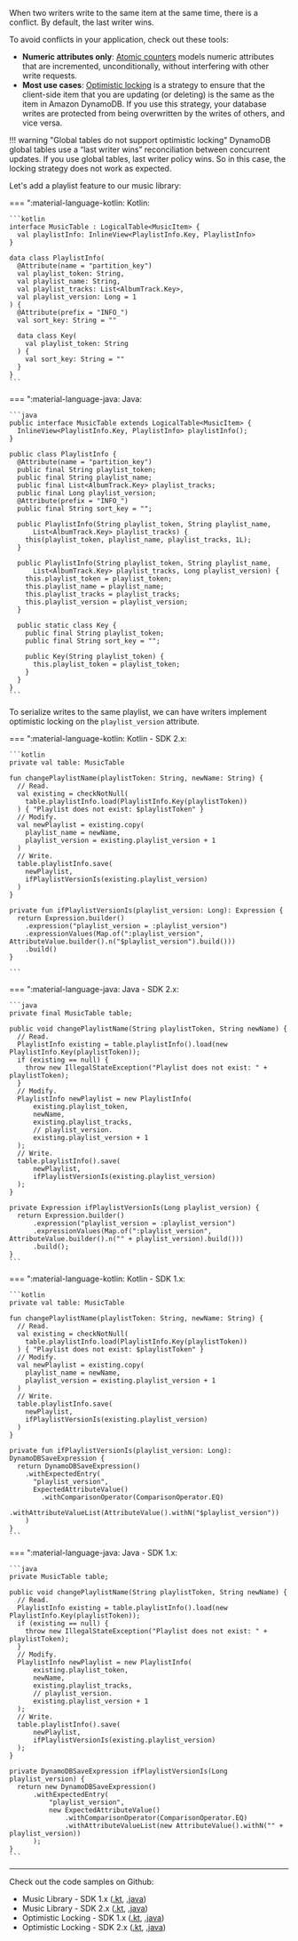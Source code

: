 When two writers write to the same item at the same time, there is a conflict. By default, the last writer wins.

To avoid conflicts in your application, check out these tools:
 
* **Numeric attributes only**: [Atomic counters](https://docs.aws.amazon.com/amazondynamodb/latest/developerguide/WorkingWithItems.html#WorkingWithItems.AtomicCounters) models numeric attributes that are incremented, unconditionally, without interfering with other write requests. 
* **Most use cases**: [Optimistic locking](https://docs.aws.amazon.com/amazondynamodb/latest/developerguide/DynamoDBMapper.OptimisticLocking.html) is a strategy to ensure that the client-side item that you are updating (or deleting) is the same as the item in Amazon DynamoDB. If you use this strategy, your database writes are protected from being overwritten by the writes of others, and vice versa. 

!!! warning "Global tables do not support optimistic locking"
    DynamoDB global tables use a “last writer wins” reconciliation between concurrent updates. If you use global tables, last writer policy wins. So in this case, the locking strategy does not work as expected.

Let's add a playlist feature to our music library:

=== ":material-language-kotlin: Kotlin: 

    ```kotlin
    interface MusicTable : LogicalTable<MusicItem> {
      val playlistInfo: InlineView<PlaylistInfo.Key, PlaylistInfo>
    }
    
    data class PlaylistInfo(
      @Attribute(name = "partition_key")
      val playlist_token: String,
      val playlist_name: String,
      val playlist_tracks: List<AlbumTrack.Key>,
      val playlist_version: Long = 1
    ) {
      @Attribute(prefix = "INFO_")
      val sort_key: String = ""
    
      data class Key(
        val playlist_token: String
      ) {
        val sort_key: String = ""
      }
    }
    ```

=== ":material-language-java: Java: 

    ```java
    public interface MusicTable extends LogicalTable<MusicItem> {
      InlineView<PlaylistInfo.Key, PlaylistInfo> playlistInfo();
    }
    
    public class PlaylistInfo {
      @Attribute(name = "partition_key")
      public final String playlist_token;
      public final String playlist_name;
      public final List<AlbumTrack.Key> playlist_tracks;
      public final Long playlist_version;
      @Attribute(prefix = "INFO_")
      public final String sort_key = "";
    
      public PlaylistInfo(String playlist_token, String playlist_name,
          List<AlbumTrack.Key> playlist_tracks) {
        this(playlist_token, playlist_name, playlist_tracks, 1L);
      }
    
      public PlaylistInfo(String playlist_token, String playlist_name,
          List<AlbumTrack.Key> playlist_tracks, Long playlist_version) {
        this.playlist_token = playlist_token;
        this.playlist_name = playlist_name;
        this.playlist_tracks = playlist_tracks;
        this.playlist_version = playlist_version;
      }
    
      public static class Key {
        public final String playlist_token;
        public final String sort_key = "";
    
        public Key(String playlist_token) {
          this.playlist_token = playlist_token;
        }
      }
    }
    ```
    
To serialize writes to the same playlist, we can have writers implement optimistic locking on the `playlist_version` attribute. 

=== ":material-language-kotlin: Kotlin - SDK 2.x: 

    ```kotlin
    private val table: MusicTable
    
    fun changePlaylistName(playlistToken: String, newName: String) {
      // Read.
      val existing = checkNotNull(
        table.playlistInfo.load(PlaylistInfo.Key(playlistToken))
      ) { "Playlist does not exist: $playlistToken" }
      // Modify.
      val newPlaylist = existing.copy(
        playlist_name = newName,
        playlist_version = existing.playlist_version + 1
      )
      // Write.
      table.playlistInfo.save(
        newPlaylist,
        ifPlaylistVersionIs(existing.playlist_version)
      )
    }
  
    private fun ifPlaylistVersionIs(playlist_version: Long): Expression {
      return Expression.builder()
        .expression("playlist_version = :playlist_version")
        .expressionValues(Map.of(":playlist_version", AttributeValue.builder().n("$playlist_version").build()))
        .build()
    }
    
    ```

=== ":material-language-java: Java - SDK 2.x: 

    ```java
    private final MusicTable table;
    
    public void changePlaylistName(String playlistToken, String newName) {
      // Read.
      PlaylistInfo existing = table.playlistInfo().load(new PlaylistInfo.Key(playlistToken));
      if (existing == null) {
        throw new IllegalStateException("Playlist does not exist: " + playlistToken);
      }
      // Modify.
      PlaylistInfo newPlaylist = new PlaylistInfo(
          existing.playlist_token,
          newName,
          existing.playlist_tracks,
          // playlist_version.
          existing.playlist_version + 1
      );
      // Write.
      table.playlistInfo().save(
          newPlaylist,
          ifPlaylistVersionIs(existing.playlist_version)
      );
    }
    
    private Expression ifPlaylistVersionIs(Long playlist_version) {
      return Expression.builder()
          .expression("playlist_version = :playlist_version")
          .expressionValues(Map.of(":playlist_version", AttributeValue.builder().n("" + playlist_version).build()))
          .build();
    }
    ```

=== ":material-language-kotlin: Kotlin - SDK 1.x: 

    ```kotlin
    private val table: MusicTable
    
    fun changePlaylistName(playlistToken: String, newName: String) {
      // Read.
      val existing = checkNotNull(
        table.playlistInfo.load(PlaylistInfo.Key(playlistToken))
      ) { "Playlist does not exist: $playlistToken" }
      // Modify.
      val newPlaylist = existing.copy(
        playlist_name = newName,
        playlist_version = existing.playlist_version + 1
      )
      // Write.
      table.playlistInfo.save(
        newPlaylist,
        ifPlaylistVersionIs(existing.playlist_version)
      )
    }
  
    private fun ifPlaylistVersionIs(playlist_version: Long): DynamoDBSaveExpression {
      return DynamoDBSaveExpression()
        .withExpectedEntry(
          "playlist_version",
          ExpectedAttributeValue()
            .withComparisonOperator(ComparisonOperator.EQ)
            .withAttributeValueList(AttributeValue().withN("$playlist_version"))
        )
    }
    ```

=== ":material-language-java: Java - SDK 1.x: 
    
    ```java
    private MusicTable table;

    public void changePlaylistName(String playlistToken, String newName) {
      // Read.
      PlaylistInfo existing = table.playlistInfo().load(new PlaylistInfo.Key(playlistToken));
      if (existing == null) {
        throw new IllegalStateException("Playlist does not exist: " + playlistToken);
      }
      // Modify.
      PlaylistInfo newPlaylist = new PlaylistInfo(
          existing.playlist_token,
          newName,
          existing.playlist_tracks,
          // playlist_version.
          existing.playlist_version + 1
      );
      // Write.
      table.playlistInfo().save(
          newPlaylist,
          ifPlaylistVersionIs(existing.playlist_version)
      );
    }
    
    private DynamoDBSaveExpression ifPlaylistVersionIs(Long playlist_version) {
      return new DynamoDBSaveExpression()
          .withExpectedEntry(
              "playlist_version",
              new ExpectedAttributeValue()
                  .withComparisonOperator(ComparisonOperator.EQ)
                  .withAttributeValueList(new AttributeValue().withN("" + playlist_version))
          );
    }
    ```

---

Check out the code samples on Github:

 * Music Library - SDK 1.x ([.kt](https://github.com/cashapp/tempest/tree/main/samples/musiclibrary/src/main/kotlin/app/cash/tempest/musiclibrary), [.java](https://github.com/cashapp/tempest/tree/main/samples/musiclibrary/src/main/java/app/cash/tempest/musiclibrary/java))
 * Music Library - SDK 2.x ([.kt](https://github.com/cashapp/tempest/tree/main/samples/musiclibrary2/src/main/kotlin/app/cash/tempest2/musiclibrary), [.java](https://github.com/cashapp/tempest/tree/main/samples/musiclibrary2/src/main/java/app/cash/tempest2/musiclibrary/java))
 * Optimistic Locking - SDK 1.x ([.kt](https://github.com/cashapp/tempest/blob/main/samples/guides/src/main/kotlin/app/cash/tempest/guides/OptimisticLocking.kt), [.java](https://github.com/cashapp/tempest/blob/main/samples/guides/src/main/java/app/cash/tempest/guides/java/OptimisticLocking.java))
 * Optimistic Locking - SDK 2.x ([.kt](https://github.com/cashapp/tempest/blob/main/samples/guides2/src/main/kotlin/app/cash/tempest2/guides/OptimisticLocking.kt), [.java](https://github.com/cashapp/tempest/blob/main/samples/guides2/src/main/java/app/cash/tempest2/guides/java/OptimisticLocking.java))
